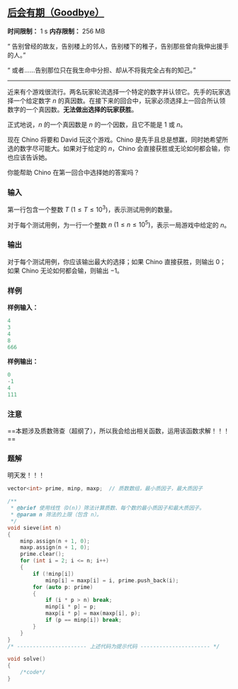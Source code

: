 ## [后会有期（Goodbye）](https://codeforces.com/gym/102803/problem/G)

**时间限制：** 1 s
**内存限制：** 256 MB



$\text{“ }$告别曾经的故友，告别楼上的邻人，告别楼下的稚子，告别那些曾向我伸出援手的人。$\text{”}$

$\text{“ }$或者……告别那位只在我生命中分担、却从不将我完全占有的知己。$\text{”}$

----
近来有个游戏很流行。两名玩家轮流选择一个特定的数字并认领它。先手的玩家选择一个给定数字 $n$ 的真因数。在接下来的回合中，玩家必须选择上一回合所认领数字的一个真因数。**无法做出选择的玩家获胜**。

正式地说，$n$ 的一个真因数是 $n$ 的一个因数，且它不能是 $1$ 或 $n$。

现在 Chino 将要和 David 玩这个游戏。Chino 是先手且总是想赢，同时她希望所选的数字尽可能大。如果对于给定的 $n$，Chino 会直接获胜或无论如何都会输，你也应该告诉她。

你能帮助 Chino 在第一回合中选择她的答案吗？






 
### 输入

第一行包含一个整数 $T ~ (1 \leq T \leq 10^3)$，表示测试用例的数量。

对于每个测试用例，为一行一个整数 $n ~ (1 \leq n \leq 10^5)$，表示一局游戏中给定的 $n$。





### 输出

对于每个测试用例，你应该输出最大的选择；如果 Chino 直接获胜，则输出 $0$；如果 Chino 无论如何都会输，则输出 $-1$。





### 样例

**样例输入：**

```cpp
4
3
4
8
666
```



**样例输出：**

```cpp
0
-1
4
111
```





### 注意

==本题涉及质数筛查（超纲了），所以我会给出相关函数，运用该函数求解！！！==





### 题解

明天发！！！



```cpp
vector<int> prime, minp, maxp;  // 质数数组，最小质因子，最大质因子

/**
 * @brief 使用线性（O(n)）筛法计算质数、每个数的最小质因子和最大质因子。
 * @param n 筛法的上限（包含 n）。
 */
void sieve(int n)
{
    minp.assign(n + 1, 0);
    maxp.assign(n + 1, 0);
    prime.clear();
    for (int i = 2; i <= n; i++)
    {
        if (!minp[i])
            minp[i] = maxp[i] = i, prime.push_back(i);
        for (auto p: prime)
        {
            if (i * p > n) break;
            minp[i * p] = p;
            maxp[i * p] = max(maxp[i], p);
            if (p == minp[i]) break;
        }
    }
}
/* ---------------------- 上述代码为提示代码 ---------------------- */

void solve()
{
	/*code*/
}
```